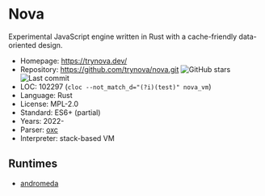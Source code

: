 # Nova

Experimental JavaScript engine written in Rust with a cache-friendly data-oriented design.

* Homepage:    https://trynova.dev/
* Repository:  https://github.com/trynova/nova.git <img src="https://img.shields.io/github/stars/trynova/nova?label=&style=flat-square" alt="GitHub stars" title="GitHub stars"><img src="https://img.shields.io/github/last-commit/trynova/nova?label=&style=flat-square" alt="Last commit" title="Last commit">
* LOC:         102297 (`cloc --not_match_d="(?i)(test)" nova_vm`)
* Language:    Rust
* License:     MPL-2.0
* Standard:    ES6+ (partial)
* Years:       2022-
* Parser:      [oxc](oxc.md)
* Interpreter: stack-based VM

## Runtimes

* [andromeda](https://github.com/tryandromeda/andromeda)

